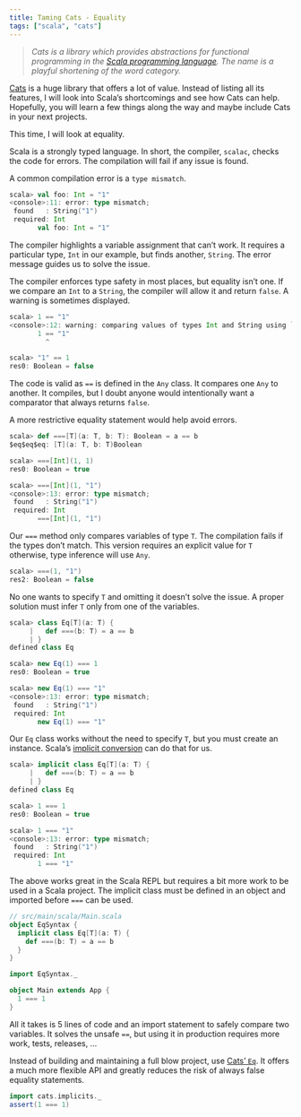 ```yaml
---
title: Taming Cats - Equality
tags: ["scala", "cats"]
---
```


> *Cats is a library which provides abstractions for functional programming in the [Scala programming language](https://scala-lang.org/). The name is a playful shortening of the word category.*

[Cats](https://typelevel.org/cats/) is a huge library that offers a lot of value. Instead of listing all its features, I will look into Scala’s shortcomings and see how Cats can help. Hopefully, you will learn a few things along the way and maybe include Cats in your next projects.

This time, I will look at equality.

Scala is a strongly typed language. In short, the compiler, `scalac`, checks the code for errors. The compilation will fail if any issue is found.

A common compilation error is a `type mismatch`.

```scala
scala> val foo: Int = "1"
<console>:11: error: type mismatch;
 found   : String("1")
 required: Int
       val foo: Int = "1"
```

The compiler highlights a variable assignment that can’t work. It requires a particular type, `Int` in our example, but finds another, `String`. The error message guides us to solve the issue.

The compiler enforces type safety in most places, but equality isn’t one. If we compare an `Int` to a `String`, the compiler will allow it and return `false`. A warning is sometimes displayed.

```scala
scala> 1 == "1"
<console>:12: warning: comparing values of types Int and String using `==' will always yield false
       1 == "1"
         ^

scala> "1" == 1
res0: Boolean = false
```

The code is valid as `==` is defined in the `Any` class. It compares one `Any` to another. It compiles, but I doubt anyone would intentionally want a comparator that always returns `false`.

A more restrictive equality statement would help avoid errors.

```scala
scala> def ===[T](a: T, b: T): Boolean = a == b
$eq$eq$eq: [T](a: T, b: T)Boolean

scala> ===[Int](1, 1)
res0: Boolean = true

scala> ===[Int](1, "1")
<console>:13: error: type mismatch;
 found   : String("1")
 required: Int
       ===[Int](1, "1")
```

Our `===` method only compares variables of type `T`. The compilation fails if the types don’t match. This version requires an explicit value for `T` otherwise, type inference will use `Any`.

```scala
scala> ===(1, "1")
res2: Boolean = false
```

No one wants to specify `T` and omitting it doesn’t solve the issue. A proper solution must infer `T` only from one of the variables.

```scala
scala> class Eq[T](a: T) {
     |   def ===(b: T) = a == b
     | }
defined class Eq

scala> new Eq(1) === 1
res0: Boolean = true

scala> new Eq(1) === "1"
<console>:13: error: type mismatch;
 found   : String("1")
 required: Int
       new Eq(1) === "1"
```

Our `Eq` class works without the need to specify `T`, but you must create an instance. Scala’s [implicit conversion](https://docs.scala-lang.org/tour/implicit-conversions.html) can do that for us.

```scala
scala> implicit class Eq[T](a: T) {
     |   def ===(b: T) = a == b
     | }
defined class Eq

scala> 1 === 1
res0: Boolean = true

scala> 1 === "1"
<console>:13: error: type mismatch;
 found   : String("1")
 required: Int
       1 === "1"
```

The above works great in the Scala REPL but requires a bit more work to be used in a Scala project. The implicit class must be defined in an object and imported before `===` can be used.

```scala
// src/main/scala/Main.scala
object EqSyntax {
  implicit class Eq[T](a: T) {
    def ===(b: T) = a == b
  }
}

import EqSyntax._

object Main extends App {
  1 === 1
}
```

All it takes is 5 lines of code and an import statement to safely compare two variables. It solves the unsafe `==`, but using it in production requires more work, tests, releases, ...

Instead of building and maintaining a full blow project, use [Cats’ `Eq`](https://typelevel.org/cats/typeclasses/eq.html). It offers a much more flexible API and greatly reduces the risk of always false equality statements.

```scala
import cats.implicits._
assert(1 === 1)
```
